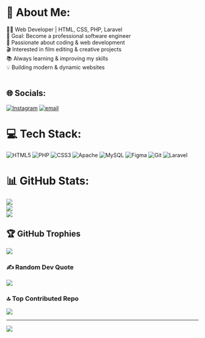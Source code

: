 # 💫 About Me:
👨‍💻 Web Developer | HTML, CSS, PHP, Laravel<br>🎯 Goal: Become a professional software engineer<br>🚀 Passionate about coding & web development<br>🎬 Interested in film editing & creative projects<br>📚 Always learning & improving my skills<br>💡 Building modern & dynamic websites<br><br>


## 🌐 Socials:
[![Instagram](https://img.shields.io/badge/Instagram-%23E4405F.svg?logo=Instagram&logoColor=white)](https://instagram.com/ozodbek_quvvatov) [![email](https://img.shields.io/badge/Email-D14836?logo=gmail&logoColor=white)](mailto:ozodbekquvvatov22@gmail.com) 

# 💻 Tech Stack:
![HTML5](https://img.shields.io/badge/html5-%23E34F26.svg?style=for-the-badge&logo=html5&logoColor=white) ![PHP](https://img.shields.io/badge/php-%23777BB4.svg?style=for-the-badge&logo=php&logoColor=white) ![CSS3](https://img.shields.io/badge/css3-%231572B6.svg?style=for-the-badge&logo=css3&logoColor=white) ![Apache](https://img.shields.io/badge/apache-%23D42029.svg?style=for-the-badge&logo=apache&logoColor=white) ![MySQL](https://img.shields.io/badge/mysql-4479A1.svg?style=for-the-badge&logo=mysql&logoColor=white) ![Figma](https://img.shields.io/badge/figma-%23F24E1E.svg?style=for-the-badge&logo=figma&logoColor=white) ![Git](https://img.shields.io/badge/git-%23F05033.svg?style=for-the-badge&logo=git&logoColor=white) ![Laravel](https://img.shields.io/badge/laravel-%23FF2D20.svg?style=for-the-badge&logo=laravel&logoColor=white)
# 📊 GitHub Stats:
![](https://github-readme-stats.vercel.app/api?username=ozodbekquvvatov&theme=dark&hide_border=false&include_all_commits=false&count_private=false)<br/>
![](https://nirzak-streak-stats.vercel.app/?user=ozodbekquvvatov&theme=dark&hide_border=false)<br/>
![](https://github-readme-stats.vercel.app/api/top-langs/?username=ozodbekquvvatov&theme=dark&hide_border=false&include_all_commits=false&count_private=false&layout=compact)

## 🏆 GitHub Trophies
![](https://github-profile-trophy.vercel.app/?username=ozodbekquvvatov&theme=radical&no-frame=false&no-bg=false&margin-w=4)

### ✍️ Random Dev Quote
![](https://quotes-github-readme.vercel.app/api?type=horizontal&theme=radical)

### 🔝 Top Contributed Repo
![](https://github-contributor-stats.vercel.app/api?username=ozodbekquvvatov&limit=5&theme=dark&combine_all_yearly_contributions=true)

---
[![](https://visitcount.itsvg.in/api?id=ozodbekquvvatov&icon=0&color=0)](https://visitcount.itsvg.in)

<!-- Proudly created with GPRM ( https://gprm.itsvg.in ) -->
